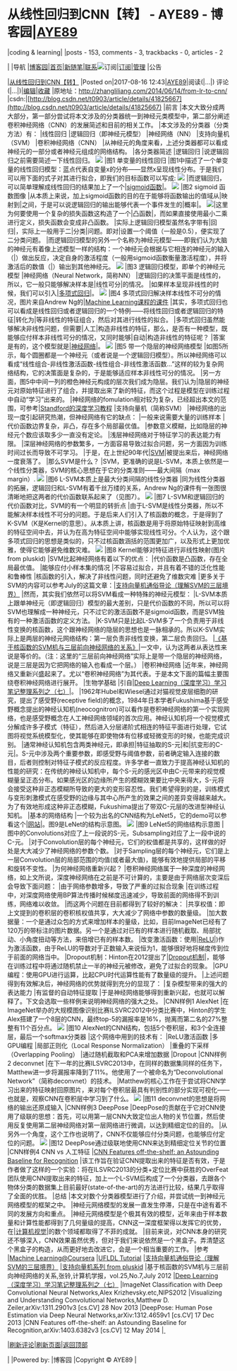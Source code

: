 
# 从线性回归到CNN【转】 - AYE89 - 博客园|[AYE89](https://www.cnblogs.com/eniac1946/)
|coding & learning|
|posts - 153, comments - 3, trackbacks - 0, articles - 2

|
|导航
|[博客园](https://www.cnblogs.com/)|[首页](https://www.cnblogs.com/eniac1946/)|[新随笔](https://i.cnblogs.com/EditPosts.aspx?opt=1)|[联系](https://msg.cnblogs.com/send/AYE89)![订阅](//www.cnblogs.com/images/xml.gif)|[订阅](https://www.cnblogs.com/eniac1946/rss)|[管理](https://i.cnblogs.com/)
|公告


|[从线性回归到CNN【转】](https://www.cnblogs.com/eniac1946/p/7372823.html)
|Posted on|2017-08-16 12:43|[AYE89](https://www.cnblogs.com/eniac1946/)|阅读(|...|) 评论(|...|)|[编辑](https://i.cnblogs.com/EditPosts.aspx?postid=7372823)|[收藏](#)
|原地址：http://zhangliliang.com/2014/06/14/from-lr-to-cnn/
|csdn:|[http://blog.csdn.net/t0903/article/details/41825667](http://blog.csdn.net/t0903/article/details/41825667)
|前言
|本文大致分成两大部分，第一部分尝试将本文涉及的分类器统一到神经元类模型中，第二部分阐述卷积神经网络（CNN）的发展简述和目前的相关工作。
|本文涉及的分类器（分类方法）有：
|线性回归
|逻辑回归（即神经元模型）
|神经网络（NN）
|支持向量机（SVM）
|卷积神经网络（CNN）
|从神经元的角度来看，上述分类器都可以看成神经元的一部分或者神经元组成的网络结构。
|各分类器简述
|逻辑回归
|说逻辑回归之前需要简述一下线性回归。
![](http://upload.wikimedia.org/wikipedia/commons/thumb/3/3a/Linear_regression.svg/438px-Linear_regression.svg.png)
|图1 单变量的线性回归
|图1中描述了一个单变量的线性回归模型：蓝点代表自变量x的分布——显然x呈现线性分布。于是我们可以用下面的式子对其进行拟合，即我们的目标函数可以写成:
![](https://images2017.cnblogs.com/blog/1181483/201708/1181483-20170816125012678-379394282.png)
|而逻辑回归，可以简单理解成线性回归的结果加上了一个|[sigmoid函数](http://en.wikipedia.org/wiki/Sigmoid_function)|。
![](http://upload.wikimedia.org/wikipedia/commons/thumb/8/88/Logistic-curve.svg/320px-Logistic-curve.svg.png)
|图2 sigmoid 函数图像
|从本质上来说，加上sigmoid函数的目的在于能够将函数输出的值域从|映射到|之间，于是可以说逻辑回归的输出能够代表一个事件发生的|概率|。
![](https://images2017.cnblogs.com/blog/1181483/201708/1181483-20170816125205162-900686281.png)|这里为何要使用一个复杂的损失函数这构造了一个|凸函数|，而如果直接使用最小二乘进行定义，损失函数会变成非凸函数。
|实际上逻辑回归模型虽然名字带有|回归|，实际上一般用于二|分类|问题。即对|设置一个阈值（一般是0.5），便实现了二分类问题。
|而逻辑回归模型的另外一个名称为神经元模型——即我们认为大脑的神经元有着像上述模型一样的结构：一个神经元会根据与它相连的神经元的输入（|）做出反应，决定自身的激活程度（一般用sigmoid函数衡量激活程度），并将激活后的数值（|）输出到其他神经元。
![](http://deeplearning.stanford.edu/wiki/images/thumb/3/3d/SingleNeuron.png/300px-SingleNeuron.png)
|图3 逻辑回归模型，即单个的神经元模型
|神经网络（Neural Network，简称NN）
|逻辑回归的决策平面是线性的，所以，它一般只能够解决样本是|线性可分|的情况。
|如果样本呈现非线性的时候，我们可以引入|[多项式回归](http://en.wikipedia.org/wiki/Polynomial_regression)|。
![](http://hexo-pic-zhangliliang.qiniudn.com/polynomial%20regression.png)
|图4 多项式回归解决样本线性不可分的情况，图片来自Andrew Ng的|[Machine Learning课程的课件](https://www.coursera.org/course/ml)
|其实，多项式回归也可以看成是线性回归或者逻辑回归的一个特例——将线性回归或者逻辑回归的特征|转化为|等非线性的特征组合，然后对其进行线性的拟合。
|多项式回归虽然能够解决非线性问题，但需要|人工|构造非线性的特征，那么，是否有一种模型，既能够应付样本非线性可分的情况，又同时能够|自动|构造非线性的特征呢？
|答案是有的，这个模型就是|[神经网络](http://deeplearning.stanford.edu/wiki/index.php/Neural_Networks)|。
![](http://deeplearning.stanford.edu/wiki/images/thumb/9/99/Network331.png/400px-Network331.png)
|图5 带一个隐层的神经网络模型
|如图5所示，每个圆圈都是一个神经元（或者说是一个逻辑回归模型）。所以神经网络可以看成“线性组合-非线性激活函数-线性组合-非线性激活函数…”这样的较为复杂网络结构，它的决策面是复杂的，于是能够适应样本非线性可分的情况。
|另一方面，图5中中间一列的橙色神经元构成的层次我们成为隐层。我们认为|隐层的神经元对原始特征进行了组合，并提取出来了新的特征，而这个过程是模型在训练过程中自动“学习”出来的。
|神经网络的fomulation相对较为复杂，已经超出本文的范围，可参考|[Standford的深度学习教程](http://deeplearning.stanford.edu/wiki/index.php/Neural_Networks)
|支持向量机（简称SVM）
|神经网络的出现一度引起研究热潮，但神经网络有它的缺点：
|一般来说需要大量的训练样本
|代价函数边界复杂，非凸，存在多个局部最优值。
|参数意义模糊，比如隐层的神经元个数应该取多少一直没有定论。
|浅层神经网络对于特征学习的表达能力有限。
|深层神经网络的参数繁多，一方面容易导致过拟合问题，另一方面因为训练时间过长而导致不可学习。
|于是，在上世纪90年代|[SVM](http://en.wikipedia.org/wiki/Support_vector_machine)|被提出来后，神经网络一度衰落了。
|那么SVM是什么？
|SVM，更准确的说是L-SVM，本质上依然是一个线性分类器，SVM的核心思想在于它的分类准则——最大间隔（max margin）.
![](http://upload.wikimedia.org/wikipedia/commons/thumb/2/2a/Svm_max_sep_hyperplane_with_margin.png/220px-Svm_max_sep_hyperplane_with_margin.png)
|图6 L-SVM本质上是最大分类间隔的线性分类器
|同为线性分类器的拓展，逻辑回归和L-SVM有着千丝万缕的关系，Andrew Ng的课件有一张图很清晰地把这两者的代价函数联系起来了（见图7）。
![](http://hexo-pic-zhangliliang.qiniudn.com/SVMvsLogistic.png)
|图7 L-SVM和逻辑回归的代价函数对比，SVM的有一个明显的转折点
|由于L-SVM是线性分类器，所以不能解决样本线性不可分的问题。于是后来人们引入了核函数的概念，于是得到了K-SVM（K是Kernel的意思）。从本质上讲，核函数是用于将原始特征映射到高维的特征空间中去，并认为在高为特征空间中能够实现线性可分。个人认为，这个跟多项式回归的思想是类似的，只不过核函数涵括的范围更加广，以及形式上更加优雅，使得它能够避免维数灾难。
![](http://img.my.csdn.net/uploads/201304/03/1364952814_3505.gif)
|图8 Kernel能够对特征进行非线性映射(图片from pluskid)
|SVM比起神经网络有着以下的优点：
|代价函数是凸函数，存在全局最优值。
|能够应付小样本集的情况
|不容易过拟合，并且有着不错的泛化性能和鲁棒性
|核函数的引入，解决了非线性问题，同时还避免了维数灾难
|更多关于SVM的内容可以参考July的这篇文章：|[支持向量机通俗导论（理解SVM的三层境界）](http://blog.csdn.net/v_july_v/article/details/7624837)
|然而，其实我们依然可以将SVM看成一种特殊的神经元模型：
|L-SVM本质上跟单神经元（即逻辑回归）模型的最大差别，只是代价函数的不同，所以可以将SVM也理解成一种神经元，只不过它的激活函数不是sigmoid函数，而是SVM独有的一种激活函数的定义方法。
|K-SVM只是比起L-SVM多了一个负责用于非线性变换的核函数，这个跟神经网络的隐层的思想也是一脉相承的。所以K-SVM实际上是两层的神经元网络结构：第一层负责非线性变换，第二层负责回归。
|[《基于核函数的SVM机与三层前向神经网络的关系》](http://www.cnki.com.cn/Article/CJFDTotal-JSJX200207003.htm)|一文中，认为这两者从表达性来说是等价的。（注：这里的“三层前向神经网络”实际上是带一个隐层的神经网络，说是三层是因为它把网络的输入也看成一个层。）
|卷积神经网络
|近年来，神经网络又重新兴盛起来了。尤以“卷积神经网络”为其代表。于是本文下面的篇幅主要围绕卷积神经网络进行展开。
|生物学基础
|引自|[Deep Learning（深度学习）学习笔记整理系列之（七）](http://blog.csdn.net/zouxy09/article/details/8781543)|。
|1962年Hubel和Wiesel通过对猫视觉皮层细胞的研究，提出了感受野(receptive field)的概念，1984年日本学者Fukushima基于感受野概念提出的神经认知机(neocognitron)可以看作是卷积神经网络的第一个实现网络，也是感受野概念在人工神经网络领域的首次应用。神经认知机将一个视觉模式分解成许多子模式（特征），然后进入分层递阶式相连的特征平面进行处理，它试图将视觉系统模型化，使其能够在即使物体有位移或轻微变形的时候，也能完成识别。
|通常神经认知机包含两类神经元，即承担|特征抽取的S-元|和|抗变形的C-元|。S-元中涉及两个重要参数，即感受野与阈值参数，前者确定输入连接的数目，后者则控制对特征子模式的反应程度。许多学者一直致力于提高神经认知机的性能的研究：在传统的神经认知机中，每个S-元的感光区中由C-元带来的视觉模糊量呈正态分布。如果感光区的边缘所产生的模糊效果要比中央来得大，S-元将会接受这种非正态模糊所导致的更大的变形容忍性。我们希望得到的是，训练模式与变形刺激模式在感受野的边缘与其中心所产生的效果之间的差异变得越来越大。为了有效地形成这种非正态模糊，Fukushima提出了带双C-元层的改进型神经认知机。
|基本的网络结构
|一个较为出名的CNN结构为LeNet5，它的demo可以参看这个|[网站](http://yann.lecun.com/exdb/lenet/)|。图9是LeNet的结构示意图。
![](http://img.blog.csdn.net/20130525142906991)
|图9 LeNet5的网络结构示意图
|图中的Convolutions对应了上一段说的S-元，Subsampling对应了上一段中说的C-元。
|对于Convolution层的每个神经元，它们的权值都是共享的，这样做的好处是大大减少了神经网络的参数个数。
|对于Sampling层的每个神经元，它们是上一层Convolution层的局部范围的均值(或者最大值)，能够有效地提供局部的平移和旋转不变性。
|为何神经网络重新兴起？
|卷积神经网络属于一种深度的神经网络，如上文所说，深度神经网络在之前是不可计算的，主要是由于网络层次变深后会导致下面问题：
|由于网络参数增多，导致了严重的过拟合现象
|在训练过程中，对深度网络使用BP算法传播时候梯度迅速减少，导致前面的网络得不到训练，网络难以收敛。
|而这两个问题在目前都得到了较好的解决：
|共享权值：即上文提到的卷积层的卷积核权值共享，大大减少了网络中参数的数量级。
|加大数据量：一个是通过众包的方式来增加样本的量级，比如，目前ImageNet已经有了120万的带标注的图片数据。另一个是通过对已有的样本进行随机截取、局部扰动、小角度扭动等方法，来倍增已有的样本数。
|改变激活函数：使用|[ReLU](http://en.wikipedia.org/wiki/Rectifier_%28neural_networks)|)作为激活函数，由于ReLU的导数对于正数输入来说恒为1，能够很好地将梯度传到位于前面的网络当中。
|Dropout机制：Hinton在2012提出了|[Dropout机制](http://arxiv.org/abs/1207.0580)|，能够在训练过程中将通过随机禁止一半的神经元被修改，避免了过拟合的现象。
|GPU编程：使用GPU进行运算，比起CPU时代运算性能有了数量级的提升。
|上述问题得到有效解决后，神经网络的优势就得到充分的显现了：
|复杂模型带来的强大的表达能力
|有监督的自动特征提取
|于是神经网络能够得到重新兴起，也就可以解释了。下文会选取一些样例来说明神经网络的强大之处。
|CNN样例1 AlexNet
|在ImageNet举办的大规模图像识别比赛ILSVRC2012中分类比赛中，Hinton的学生Alex搭建了一个8层的CNN，最终top-5的漏报率是16%，抛离而第二名的27%整整有11个百分点。
![](http://hexo-pic-zhangliliang.qiniudn.com/alexnet2012.png)
|图10 AlexNet的CNN结构，包括5个卷积层，和3个全连接层，最后一个softmax分类器
|这个网络中用到的技术有：
|ReLU激活函数
|多GPU编程
|局部正则化（Local Response Normalization）
|重叠的下采样（Overlapping Pooling）
|通过随机截取和PCA来增加数据
|Dropout
|CNN样例2 deconvnet
|在下一年的比赛ILSVRC2013中，在同样的数据集同样的任务下，Matthew进一步将漏报率降到了11%。他使用了一个被命名为“Deconvolutional Network”（简称deconvnet）的技术。
|Matthew的核心工作在于尝试将CNN学习出来的特征映射回原图片，来对每个卷积层最具有判别性的部分实现可视化——也就是，观察CNN在卷积层中学习到了什么。
![](http://hexo-pic-zhangliliang.qiniudn.com/deconvnet.png)
|图11 deconvnet的思想是将网络的输出还原成输入
|CNN样例3 DeepPose
|DeepPose的贡献在于它对CNN使用了级联的思想：首先，可以用第一层CNN大致定位出人物的关节位置，然后使用反复使用第二层神经网络对第一层网络进行微调，以达到精细定位的目的。
|从另外一个角度，这个工作也说明了，CNN不仅能够应付分类问题，也能够应付定位的问题。
![](http://hexo-pic-zhangliliang.qiniudn.com/deeppose.png)
|图12 DeepPose通过级联地使用CNN来达到精细定位关节的位置
|CNN样例4 CNN vs 人工特征
|[CNN Features off-the-shelf: an Astounding Baseline for Recognition](http://arxiv.org/abs/1403.6382)
|该工作旨在验证CNN提取出来的特征是否有效，于是作者做了这样的一个实验：将在ILSVRC2013的分类+定位比赛中获胜的OverFeat团队使用CNN提取出来的特征，加上一个L-SVM后构成了一个分类器，去跟各个物体分类的数据集上目前最好(state-of-the-art)的方法进行比较，结果几乎取得了全面的优胜。
|总结
|本文对数个分类器模型进行了介绍，并尝试统一到神经元网络模型的框架之中。
|神经元网络模型的发展一直发生停滞，只是在中途有着不同的发展方向和重点。
|神经元网络模型是个极其有效的模型，近年来由于样本数量和计算性能都得到了几何量级的提高，CNN这一深度框架得以发挥它的优势，在|[计算机视觉](http://lib.csdn.net/base/computervison)|的数个领域都取得了不菲的成就。
|目前来说，对CNN本身的研究还不够深入，CNN效果虽然优秀，但对于我们来说依然是一个黑盒子。弄清楚这个黑盒子的构造，从而更好地去改进它，会是一个相当重要的工作。
|参考
|[Machine Learning@Coursera](https://www.coursera.org/course/ml)
|[UFLDL Tutorial](http://deeplearning.stanford.edu/wiki/index.php/UFLDL_Tutorial)
|[支持向量机通俗导论（理解SVM的三层境界）](http://blog.csdn.net/v_july_v/article/details/7624837)
|[支持向量机系列 from pluskid](http://blog.pluskid.org/?page_id=683)
|基于核函数的SVM机与三层前向神经网络的关系,张铃,计算机学报，vol.25,No.7,July 2012
|[Deep Learning（深度学习）学习笔记整理系列之（七）](http://blog.csdn.net/zouxy09/article/details/8781543)
|ImageNet Classification with Deep Convolutional Neural Networks,Alex Krizhevsky.etc,NIPS2012
|Visualizing and Understanding Convolutional Networks,Matthew D. Zeiler,arXiv:1311.2901v3 [cs.CV] 28 Nov 2013
|DeepPose: Human Pose Estimation via Deep Neural Networks,arXiv:1312.4659v1 [cs.CV] 17 Dec 2013
|CNN Features off-the-shelf: an Astounding Baseline for Recognition,arXiv:1403.6382v3 [cs.CV] 12 May 2014
|[ ](http://blog.csdn.net/t0903/article/details/41825667#)







|[刷新评论](javascript:void(0);)|[刷新页面](#)|[返回顶部](#top)






|
|Powered by:
|博客园
|Copyright © AYE89
|
